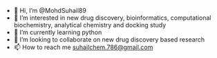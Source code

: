 - 👋 Hi, I’m @MohdSuhail89
- 👀 I’m interested in new drug discovery, bioinformatics, computational biochemistry, analytical chemistry and docking study
- 🌱 I’m currently learning python
- 💞️ I’m looking to collaborate on new drug discovery based research
- 📫 How to reach me suhailchem.786@gmail.com

<!---
MohdSuhail89/MohdSuhail89 is a ✨ special ✨ repository because its `README.md` (this file) appears on your GitHub profile.
You can click the Preview link to take a look at your changes.
--->
